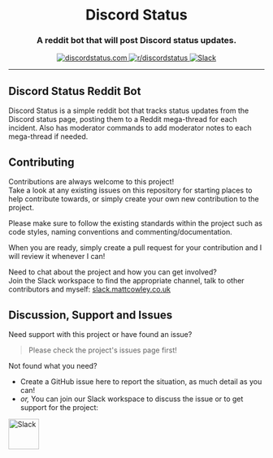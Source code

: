 <!-- Source: https://github.com/MattIPv4/template/blob/master/README.md -->

<!-- Title -->
<h1 align="center" id="Discord-Status">
    Discord Status
</h1>

<!-- Tag line -->
<h3 align="center">A reddit bot that will post Discord status updates.</h3>

<!-- Badges -->
<p align="center">
    <a href="https://discordstatus.com/" target="_blank">
        <img src="https://img.shields.io/badge/discord-Status-blue.svg?style=flat-square" alt="discordstatus.com">
    </a>
    <a href="https://www.reddit.com/r/discordstatus" target="_blank">
        <img src="https://img.shields.io/badge/reddit-r%2Fdiscordstatus-blue.svg?style=flat-square" alt="r/discordstatus">
    </a>
    <a href="http://slack.mattcowley.co.uk/" target="_blank">
        <img src="https://img.shields.io/badge/slack-MattIPv4-blue.svg?style=flat-square" alt="Slack">
    </a>
</p>

----

<!-- Content -->
## Discord Status Reddit Bot

Discord Status is a simple reddit bot that tracks status updates from the Discord status page, posting them to a Reddit mega-thread for each incident. Also has moderator commands to add moderator notes to each mega-thread if needed.

<!-- Contributing -->
## Contributing

Contributions are always welcome to this project!\
Take a look at any existing issues on this repository for starting places to help contribute towards, or simply create your own new contribution to the project.

Please make sure to follow the existing standards within the project such as code styles, naming conventions and commenting/documentation.

When you are ready, simply create a pull request for your contribution and I will review it whenever I can!

Need to chat about the project and how you can get involved?\
Join the Slack workspace to find the appropriate channel, talk to other contributors and myself: [slack.mattcowley.co.uk](http://slack.mattcowley.co.uk)

<!-- Discussion & Support -->
## Discussion, Support and Issues

Need support with this project or have found an issue?
> Please check the project's issues page first!

Not found what you need?
* Create a GitHub issue here to report the situation, as much detail as you can!
* _or,_ You can join our Slack workspace to discuss the issue or to get support for the project:
<a href="http://slack.mattcowley.co.uk/" target="_blank">
    <img src="https://img.shields.io/badge/slack-MattIPv4-blue.svg?logo=slack&logoWidth=30&logoColor=blue&style=popout-square" alt="Slack" height="60">
</a>
